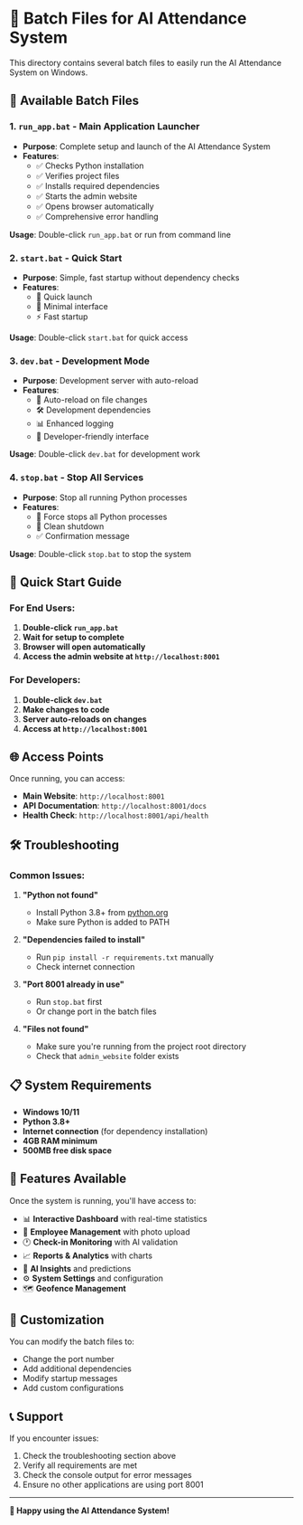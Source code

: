 # 🚀 Batch Files for AI Attendance System

This directory contains several batch files to easily run the AI Attendance System on Windows.

## 📁 Available Batch Files

### 1. `run_app.bat` - **Main Application Launcher**
- **Purpose**: Complete setup and launch of the AI Attendance System
- **Features**:
  - ✅ Checks Python installation
  - ✅ Verifies project files
  - ✅ Installs required dependencies
  - ✅ Starts the admin website
  - ✅ Opens browser automatically
  - ✅ Comprehensive error handling

**Usage**: Double-click `run_app.bat` or run from command line

### 2. `start.bat` - **Quick Start**
- **Purpose**: Simple, fast startup without dependency checks
- **Features**:
  - 🚀 Quick launch
  - 📱 Minimal interface
  - ⚡ Fast startup

**Usage**: Double-click `start.bat` for quick access

### 3. `dev.bat` - **Development Mode**
- **Purpose**: Development server with auto-reload
- **Features**:
  - 🔄 Auto-reload on file changes
  - 🛠️ Development dependencies
  - 📊 Enhanced logging
  - 🎯 Developer-friendly interface

**Usage**: Double-click `dev.bat` for development work

### 4. `stop.bat` - **Stop All Services**
- **Purpose**: Stop all running Python processes
- **Features**:
  - 🛑 Force stops all Python processes
  - 🧹 Clean shutdown
  - ✅ Confirmation message

**Usage**: Double-click `stop.bat` to stop the system

## 🎯 Quick Start Guide

### For End Users:
1. **Double-click `run_app.bat`**
2. **Wait for setup to complete**
3. **Browser will open automatically**
4. **Access the admin website at `http://localhost:8001`**

### For Developers:
1. **Double-click `dev.bat`**
2. **Make changes to code**
3. **Server auto-reloads on changes**
4. **Access at `http://localhost:8001`**

## 🌐 Access Points

Once running, you can access:

- **Main Website**: `http://localhost:8001`
- **API Documentation**: `http://localhost:8001/docs`
- **Health Check**: `http://localhost:8001/api/health`

## 🛠️ Troubleshooting

### Common Issues:

1. **"Python not found"**
   - Install Python 3.8+ from [python.org](https://python.org)
   - Make sure Python is added to PATH

2. **"Dependencies failed to install"**
   - Run `pip install -r requirements.txt` manually
   - Check internet connection

3. **"Port 8001 already in use"**
   - Run `stop.bat` first
   - Or change port in the batch files

4. **"Files not found"**
   - Make sure you're running from the project root directory
   - Check that `admin_website` folder exists

## 📋 System Requirements

- **Windows 10/11**
- **Python 3.8+**
- **Internet connection** (for dependency installation)
- **4GB RAM minimum**
- **500MB free disk space**

## 🎉 Features Available

Once the system is running, you'll have access to:

- 📊 **Interactive Dashboard** with real-time statistics
- 👥 **Employee Management** with photo upload
- 🕐 **Check-in Monitoring** with AI validation
- 📈 **Reports & Analytics** with charts
- 🧠 **AI Insights** and predictions
- ⚙️ **System Settings** and configuration
- 🗺️ **Geofence Management**

## 🔧 Customization

You can modify the batch files to:
- Change the port number
- Add additional dependencies
- Modify startup messages
- Add custom configurations

## 📞 Support

If you encounter issues:
1. Check the troubleshooting section above
2. Verify all requirements are met
3. Check the console output for error messages
4. Ensure no other applications are using port 8001

---

**🎯 Happy using the AI Attendance System!**
